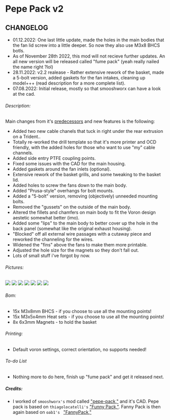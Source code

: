 # Pepe Pack v2

## CHANGELOG
- 01.12.2022: One last little update, made the holes in the main bodies that the fan lid screw into a little deeper. So now they also use M3x8 BHCS botls. 
- As of November 28th 2022, this mod will not recieve further updates. An all new version will be released called "fume pack" (yeah really nailed the name right ?lol)
- 28.11.2022: v2.2 realease - Rather extensive rework of the basket, made a 5-bolt version, added gaskets for the fan intakes, cleaning up model+++ (read description for a more complete list).
- 07.08.2022: Initial release, mostly so that smooshworx can have a look at the cad.

###### Description:
Main changes from it's [predecessors](https://github.com/Exerqtor/Voron/tree/main/Mods/pepe_pack_v2#credits) and new features is the following:
- Added two new cable chanels that tuck in right under the rear extrusion on a Trident..
- Totally re-worked the drill template so that it's more printer and OCD friendly, with the added holes for those who want to use "my" cable channels.
- Added side entry PTFE coupling points.
- Fixed some issues with the CAD for the main housing.
- Added gaskets around the fan inlets (optional).
- Extensive rework of the basket grills, and some tweaking to the basket lid.
- Added holes to screw the fans down to the main body.
- Added "Prusa-style" overhangs for bolt mounts.
- Added a "5-bolt" version, removing (objectively) unneeded mounting bolts.
- Removed the "gussets" on the outside of the main body.
- Altered the fillets and chamfers on main body to fit the Voron design aestetic somewhat better (imo).
- Added some "lips" to the main body to better cover up the hole in the back panel (somewhat like the original exhaust housing).
- "Blocked" off all external wire passages with a cutaway piece and reworked the channeling for the wires.
- Widened the "fins" above the fans to make them more printable.
- Adjusted the hole size for the magnets so they don't fall out.
- Lots of small stuff i've forgot by now.


###### Pictures:
![](./pics/1.png)
![](./pics/2.png)
![](./pics/3.png)
![](./pics/4.png)
![](./pics/5.png)
![](./pics/6.png)
![](./pics/7.png)


###### Bom:
- 15x M3x8mm BHCS - if you choose to use all the mounting points!
- 15x M3x5x4mm Heat sets - if you choose to use all the mounting points!
- 8x 6x3mm Magnets - to hold the basket

###### Printing:
- Default voron settings, correct orientation, no supports needed!

###### To-do List
- Nothing more to do here, finish up "fume pack" and get it released next.

##### Credits:
- I worked of `smooshworx's` mod called ["pepe-pack,"](https://github.com/smooshworx/pepe-pack) and it's CAD. Pepe pack is based on `thiagolocatelli's` ["Funny Pack,"](https://github.com/3DPrintingMods/Voron/tree/master/Mods/funny_pack). Fanny Pack is then again based on `oab1's ` ["FannyPack,"](https://github.com/oab1/VoronMods/tree/main/v2.2%20Recirculating%20Filter)